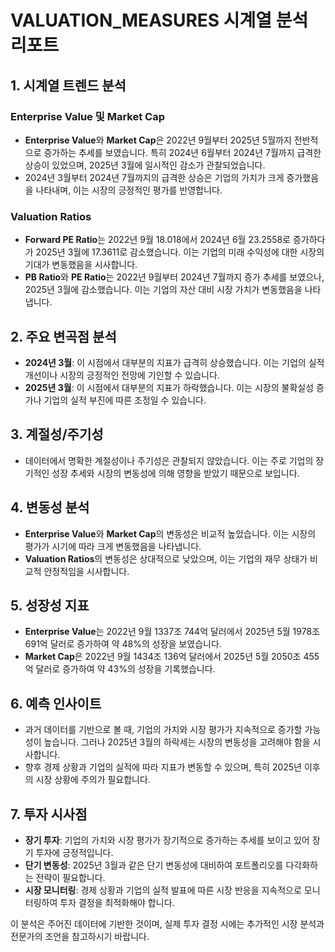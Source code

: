 # VALUATION_MEASURES 시계열 분석 리포트

## 1. 시계열 트렌드 분석

### Enterprise Value 및 Market Cap
- **Enterprise Value**와 **Market Cap**은 2022년 9월부터 2025년 5월까지 전반적으로 증가하는 추세를 보였습니다. 특히 2024년 6월부터 2024년 7월까지 급격한 상승이 있었으며, 2025년 3월에 일시적인 감소가 관찰되었습니다.
- 2024년 3월부터 2024년 7월까지의 급격한 상승은 기업의 가치가 크게 증가했음을 나타내며, 이는 시장의 긍정적인 평가를 반영합니다.

### Valuation Ratios
- **Forward PE Ratio**는 2022년 9월 18.018에서 2024년 6월 23.2558로 증가하다가 2025년 3월에 17.3611로 감소했습니다. 이는 기업의 미래 수익성에 대한 시장의 기대가 변동했음을 시사합니다.
- **PB Ratio**와 **PE Ratio**는 2022년 9월부터 2024년 7월까지 증가 추세를 보였으나, 2025년 3월에 감소했습니다. 이는 기업의 자산 대비 시장 가치가 변동했음을 나타냅니다.

## 2. 주요 변곡점 분석

- **2024년 3월**: 이 시점에서 대부분의 지표가 급격히 상승했습니다. 이는 기업의 실적 개선이나 시장의 긍정적인 전망에 기인할 수 있습니다.
- **2025년 3월**: 이 시점에서 대부분의 지표가 하락했습니다. 이는 시장의 불확실성 증가나 기업의 실적 부진에 따른 조정일 수 있습니다.

## 3. 계절성/주기성

- 데이터에서 명확한 계절성이나 주기성은 관찰되지 않았습니다. 이는 주로 기업의 장기적인 성장 추세와 시장의 변동성에 의해 영향을 받았기 때문으로 보입니다.

## 4. 변동성 분석

- **Enterprise Value**와 **Market Cap**의 변동성은 비교적 높았습니다. 이는 시장의 평가가 시기에 따라 크게 변동했음을 나타냅니다.
- **Valuation Ratios**의 변동성은 상대적으로 낮았으며, 이는 기업의 재무 상태가 비교적 안정적임을 시사합니다.

## 5. 성장성 지표

- **Enterprise Value**는 2022년 9월 1337조 744억 달러에서 2025년 5월 1978조 691억 달러로 증가하여 약 48%의 성장을 보였습니다.
- **Market Cap**은 2022년 9월 1434조 136억 달러에서 2025년 5월 2050조 455억 달러로 증가하여 약 43%의 성장을 기록했습니다.

## 6. 예측 인사이트

- 과거 데이터를 기반으로 볼 때, 기업의 가치와 시장 평가가 지속적으로 증가할 가능성이 높습니다. 그러나 2025년 3월의 하락세는 시장의 변동성을 고려해야 함을 시사합니다.
- 향후 경제 상황과 기업의 실적에 따라 지표가 변동할 수 있으며, 특히 2025년 이후의 시장 상황에 주의가 필요합니다.

## 7. 투자 시사점

- **장기 투자**: 기업의 가치와 시장 평가가 장기적으로 증가하는 추세를 보이고 있어 장기 투자에 긍정적입니다.
- **단기 변동성**: 2025년 3월과 같은 단기 변동성에 대비하여 포트폴리오를 다각화하는 전략이 필요합니다.
- **시장 모니터링**: 경제 상황과 기업의 실적 발표에 따른 시장 반응을 지속적으로 모니터링하여 투자 결정을 최적화해야 합니다.

이 분석은 주어진 데이터에 기반한 것이며, 실제 투자 결정 시에는 추가적인 시장 분석과 전문가의 조언을 참고하시기 바랍니다.